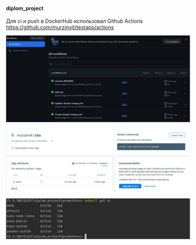 #### diplom_project </br>

Для ci и push в DockerHub использовал Github Actions https://github.com/murzinvit/testapp/actions </br>

![](https://github.com/murzinvit/screen_1/blob/4c1fd08c5f15fc25043528d7d7f360ab17fe3e40/GitHub_CI.jpg) </br>


![](https://github.com/murzinvit/screen_1/blob/d5a3c253a34fa26adc10e791f47fc17165958ee6/Docker_Hub.jpg) </br>


![](https://github.com/murzinvit/screen_1/blob/e1ab992d31b9811ed54954d5d35cc3639417d74b/Kubectl_get_ns.jpg) </br>


